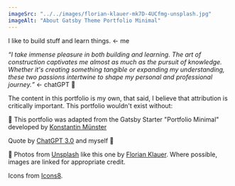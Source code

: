 ```yaml
---
imageSrc: "../../images/florian-klauer-mk7D-4UCfmg-unsplash.jpg"
imageAlt: "About Gatsby Theme Portfolio Minimal"
---
```


I like to build stuff and learn things. <- me

<i><q>I take immense pleasure in both building and learning. The art of construction captivates me almost as much as the pursuit of knowledge. Whether it's creating something tangible or expanding my understanding, these two passions intertwine to shape my personal and professional journey.</q></i> <- chatGPT 🤖

The content in this portfolio is my own, that said, I believe that attribution is critically important. This portfolio wouldn't exist without:  

🔁 This portfolio was adapted from the Gatsby Starter "Portfolio Minimal" developed by <a href="https://github.com/konstantinmuenster/gatsby-starter-portfolio-minimal-theme" target="_blank" rel="nofollow noopener noreferrer" aria-label="External Link"><u>Konstantin Münster</u></a>

Quote by <a href="https://chat.openai.com/share/dbaf28bd-d00f-4f41-a14e-0f4a360e89aa" target="_blank" rel="nofollow noopener noreferrer"><u>ChatGPT 3.0</u></a> and myself 🤖

📸 Photos from <a href="https://unsplash.com" target="_blank" rel="nofollow noopener noreferrer"><u>Unsplash</u></a> like this one by <a href="https://unsplash.com/photos/mk7D-4UCfmg?utm_source=unsplash&utm_medium=referral&utm_content=creditCopyText" target="_blank" rel="nofollow noopener noreferrer"><u>Florian Klauer</u></a>. Where possible, images are linked for appropriate credit. 
  
<p>Icons from <a href="https://icons8.com" target="_blank" rel="nofollow noopener noreferrer" aria-label="External Link"><u>Icons8</u></a>.